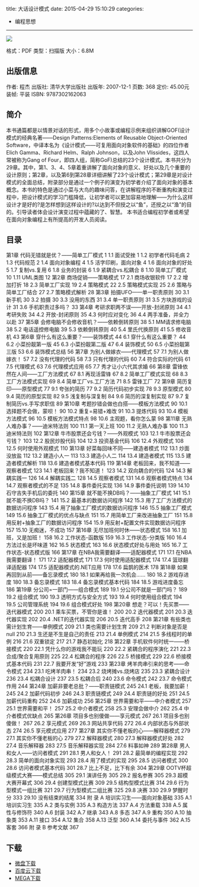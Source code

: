 title: 大话设计模式
date: 2015-04-29 15:10:29
categories:
  - 编程思想
---

![](http://img5.douban.com/lpic/s6908318.jpg)

格式：PDF
类型：扫描版
大小：6.8M

<!--more-->

## 出版信息 ##

作者: 程杰 
出版社: 清华大学出版社
出版年: 2007-12-1
页数: 368
定价: 45.00元
装帧: 平装
ISBN: 9787302162063

## 简介 ##

本书通篇都是以情景对话的形式，用多个小故事或编程示例来组织讲解GOF(设计模式的经典名著——Design Patterns:Elements of Reusable Object-Oriented Software，中译本名为《设计模式——可复用面向对象软件的基础》的四位作者EIich Gamma、Richard Helm、Ralph Johnson，以及John Vlissides，这四人常被称为Gang of Four，即四人组，简称GoF)总结的23个设计模式。本书共分为29章。其中，第1、3、4、5章着重讲解了面向对象的意义、好处以及几个重要的设计原则；第2章，以及第6到第28章详细讲解了23个设计模式；第29章是对设计模式的全面总结，附录部分是通过一个例子的演变为初学者介绍了面向对象的基本概念。本书的特色是通过小菜与大鸟的趣味问答，在讲解程序的不断重构和演变过程中，把设计模式的学习门槛降低，让初学者可以更加容易地理解——为什么这样设计才是好的?是怎样想到这样设计的?以达到不但授之以“鱼”，还授之以“渔”的目的。引导读者体会设计演变过程中蕴藏的了、智慧。 本书适合编程初学者或希望在面向对象编程上有所提高的开发人员阅读。

## 目录 ##

第1章 代码无错就是优？——简单工厂模式 1
1.1 面试受挫 1
1.2 初学者代码毛病 2
1.3 代码规范 2
1.4 面向对象编程 4
1.5 活字印刷，面向对象 4
1.6 面向对象的好处 5
1.7 复制vs.复用 6
1.8 业务的封装 6
1.9 紧耦合vs.松耦合 8
1.10 简单工厂模式 10
1.11 UML类图 12
第2章 商场促销——策略模式 17
2.1 商场收银软件 17
2.2 增加打折 18
2.3 简单工厂实现 19
2.4 策略模式 22
2.5 策略模式实现 25
2.6 策略与简单工厂结合 27
2.7 策略模式解析 28
第3章 拍摄UFO——单一职责原则 30
3.1 新手机 30
3.2 拍摄 30
3.3 没用的东西 31
3.4 单一职责原则 31
3.5 方块游戏的设计 31
3.6 手机职责过多吗？ 33
第4章 考研求职两不误——开放-封闭原则 34
4.1 考研失败 34
4.2 开放-封闭原则 35
4.3 何时应对变化 36
4.4 两手准备，并全力以赴 37
第5章 会修电脑不会修收音机？——依赖倒转原则 38
5.1 MM请求修电脑 38
5.2 电话遥控修电脑 39
5.3 依赖倒转原则 40
5.4 里氏代换原则 41
5.5 修收音机 43
第6章 穿什么有这么重要？——装饰模式 44
6.1 穿什么有这么重要？ 44
6.2 小菜扮靓第一版 45
6.3 小菜扮靓第二版 47
6.4 装饰模式 50
6.5 小菜扮靓第三版 53
6.6 装饰模式总结 56
第7章 为别人做嫁衣——代理模式 57
7.1 为别人做嫁衣！ 57
7.2 没有代理的代码 58
7.3 只有代理的代码 60
7.4 符合实际的代码 61
7.5 代理模式 63
7.6 代理模式应用 65
7.7 秀才让小六代其求婚 66
第8章 雷锋依然在人间——工厂方法模式 67
8.1 再现活雷锋 67
8.2 简单工厂模式实现 68
8.3 工厂方法模式实现 69
8.4 简单工厂vs.工厂方法 71
8.5 雷锋工厂 72
第9章 简历复印——原型模式 77
9.1 夸张的简历 77
9.2 简历代码初步实现 78
9.3 原型模式 80
9.4 简历的原型实现 82
9.5 浅复制与深复制 84
9.6 简历的深复制实现 87
9.7 复制简历vs.手写求职信 89
第10章 考题抄错会做也白搭——模板方法模式 90
10.1 选择题不会做，蒙呗！ 90
10.2 重复=易错+难改 91
10.3 提炼代码 93
10.4 模板方法模式 96
10.5 模板方法模式特点 98
10.6 主观题，看你怎么蒙 98
第11章 无熟人难办事？——迪米特法则 100
11.1 第一天上班 100
11.2 无熟人难办事 100
11.3 迪米特法则 102
第12章 牛市股票还会亏钱？——外观模式 103
12.1 牛市股票还会亏钱？ 103
12.2 股民炒股代码 104
12.3 投资基金代码 106
12.4 外观模式 108
12.5 何时使用外观模式 110
第13章 好菜每回味不同——建造者模式 112
13.1 炒面没放盐 112
13.2 建造小人一 113
13.3 建造小人二 114
13.4 建造者模式 115
13.5 建造者模式解析 118
13.6 建造者模式基本代码 119
第14章 老板回来，我不知道——观察者模式 123
14.1 老板回来？我不知道！ 123
14.2 双向耦合的代码 124
14.3 解耦实践一 126
14.4 解耦实践二 128
14.5 观察者模式 131
14.6 观察者模式特点 134
14.7 观察者模式的不足 135
14.8 事件委托实现 136
14.9 事件委托说明 139
14.10 石守吉失手机后的委托 140
第15章 就不能不换DB吗？——抽象工厂模式 141
15.1 就不能不换DB吗？ 141
15.2 最基本的数据访问程序 142
15.3 用了工厂方法模式的数据访问程序 143
15.4 用了抽象工厂模式的数据访问程序 146
15.5 抽象工厂模式 149
15.6 抽象工厂模式的优点与缺点 151
15.7 用简单工厂来改进抽象工厂 151
15.8 用反射+抽象工厂的数据访问程序 154
15.9 用反射+配置文件实现数据访问程序 157
15.10 无痴迷，不成功 157
第16章 无尽加班何时休——状态模式 158
16.1 加班，又是加班！ 158
16.2 工作状态-函数版 159
16.3 工作状态-分类版 160
16.4 方法过长是坏味道 162
16.5 状态模式 163
16.6 状态模式好处与用处 165
16.7 工作状态-状态模式版 166
第17章 在NBA我需要翻译——适配器模式 171
17.1 在NBA我需要翻译！ 171
17.2 适配器模式 171
17.3 何时使用适配器模式 174
17.4 篮球翻译适配器 174
17.5 适配器模式的.NET应用 178
17.6 扁鹊的医术 178
第18章 如果再回到从前——备忘录模式 180
18.1 如果再给我一次机会…… 180
18.2 游戏存进度 180
18.3 备忘录模式 183
18.4 备忘录模式基本代码 184
18.5 游戏进度备忘 186
第19章 分公司=一部门——组合模式 189
19.1 分公司不就是一部门吗？ 189
19.2 组合模式 190
19.3 透明方式与安全方式 193
19.4 何时使用组合模式 194
19.5 公司管理系统 194
19.6 组合模式好处 198
第20章 想走？可以！先买票——迭代器模式 200
20.1 乘车买票，不管你是谁！ 200
20.2 迭代器模式 201
20.3 迭代器实现 202
20.4 .NET的迭代器实现 206
20.5 迭代高手 208
第21章 有些类也需计划生育——单例模式 209
21.1 类也需要计划生育 209
21.2 判断对象是否是null 210
21.3 生还是不生是自己的责任 213
21.4 单例模式 214
21.5 多线程时的单例 216
21.6 双重锁定 217
21.7 静态初始化 218
第22章 手机软件何时统一——桥接模式 220
22.1 凭什么你的游戏我不能玩 220
22.2 紧耦合的程序演化 221
22.3 合成/聚合复用原则 225
22.4 松耦合的程序 226
22.5 桥接模式 229
22.6 桥接模式基本代码 231
22.7 我要开发“好”游戏 233
第23章 烤羊肉串引来的思考——命令模式 234
23.1 吃烤羊肉串！ 234
23.2 烧烤摊vs.烧烤店 235
23.3 紧耦合设计 236
23.4 松耦合设计 237
23.5 松耦合后 240
23.6 命令模式 242
23.7 命令模式作用 244
第24章 加薪非要老总批？——职责链模式 245
24.1 老板，我要加薪！ 245
24.2 加薪代码初步 246
24.3 职责链模式 249
24.4 职责链的好处 251
24.5 加薪代码重构 252
24.6 加薪成功 256
第25章 世界需要和平——中介者模式 257
25.1 世界需要和平！ 257
25.2 中介者模式 258
25.3 安理会做中介 262
25.4 中介者模式优缺点 265
第26章 项目多也别傻做——享元模式 267
26.1 项目多也别傻做！ 267
26.2 享元模式 269
26.3 网站共享代码 272
26.4 内部状态与外部状态 274
26.5 享元模式应用 277
第27章 其实你不懂老板的心——解释器模式 279
27.1 其实你不懂老板的心 279
27.2 解释器模式 280
27.3 解释器模式好处 282
27.4 音乐解释器 283
27.5 音乐解释器实现 284
27.6 料事如神 289
第28章 男人和女人——访问者模式 291
28.1 男人和女人！ 291
28.2 最简单的编程实现 292
28.3 简单的面向对象实现 293
28.4 用了模式的实现 295
28.5 访问者模式 300
28.6 访问者模式基本代码 301
28.7 比上不足，比下有余 304
第29章 OOTV杯超级模式大赛——模式总结 305
29.1 演讲任务 305
29.2 报名参赛 305
29.3 超模大赛开幕式 306
29.4 创建型模式比赛 309
29.5 结构型模式比赛 314
29.6 行为型模式一组比赛 321
29.7 行为型模式二组比赛 325
29.8 决赛 330
29.9 梦醒时分 333
29.10 没有结束的结尾 334
附 录 A 培训实习生——面向对象基础 335
A.1 培训实习生 335
A.2 类与实例 335
A.3 构造方法 337
A.4 方法重载 338
A.5 属性与修饰符 340
A.6 封装 342
A.7 继承 343
A.8 多态 347
A.9 重构 350
A.10 抽象类 353
A.11 接口 354
A.12 集合 358
A.13 泛型 360
A.14 委托与事件 362
A.15 客套 366
附 录 B 参考文献 367

## 下载 ##

* [微盘下载](http://vdisk.weibo.com/s/aADaW4YROslqa)
* [百度云下载](http://pan.baidu.com/s/1sjkGzeP)
* [MEGA下载](https://mega.co.nz/#!nJNhVBYC!BO-3T37bLP5MJUka7tF_kCughsgTYIWJfIxG_NS0IBM)
